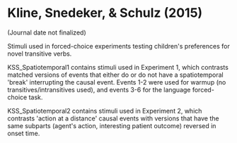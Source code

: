 # Kline, Snedeker, & Schulz (2015)

(Journal date not finalized)

Stimuli used in forced-choice experiments testing children's preferences for novel transitive verbs.  

KSS_Spatiotemporal1 contains stimuli used in Experiment 1, which contrasts matched versions of events that either do or do not have a spatiotemporal 'break' interrupting the causal event.  Events 1-2 were used for warmup (no transitives/intransitives used), and events 3-6 for the language forced-choice task.  

KSS_Spatiotemporal2 contains stimuli used in Experiment 2, which contrasts 'action at a distance' causal events with versions that have the same subparts (agent's action, interesting patient outcome) reversed in onset time. 

